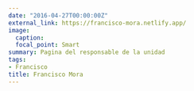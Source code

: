 ```yaml
---
date: "2016-04-27T00:00:00Z"
external_link: https://francisco-mora.netlify.app/
image:
  caption: 
  focal_point: Smart
summary: Pagina del responsable de la unidad
tags:
- Francisco
title: Francisco Mora
---
```

